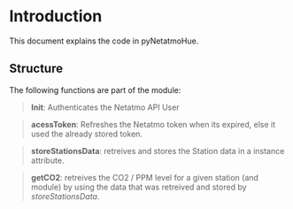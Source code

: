 # Introduction

This document explains the code in pyNetatmoHue. 

## Structure 

The following functions are part of the module:

> **Init**: Authenticates the Netatmo API User

> **acessToken**: Refreshes the Netatmo token when its expired, else it used the already stored token. 

> **storeStationsData**: retreives and stores the Station data in a instance attribute. 

> **getCO2**: retreives the CO2 / PPM level for a given station (and module) by using the data that was retreived and stored by *storeStationsData*.



